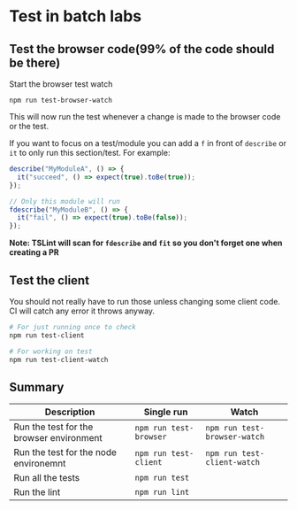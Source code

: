 # Test in batch labs

## Test the browser code(99% of the code should be there)

Start the browser test watch
```
npm run test-browser-watch
```
This will now run the test whenever a change is made to the browser code or the test.

If you want to focus on a test/module you can add a `f` in front of `describe` or `it` to only run this section/test. For example: 

```typescript
describe("MyModuleA", () => {
  it("succeed", () => expect(true).toBe(true));
});

// Only this module will run
fdescribe("MyModuleB", () => {
  it("fail", () => expect(true).toBe(false));
});
```

**Note: TSLint will scan for `fdescribe` and `fit` so you don't forget one when creating a PR**

## Test the client
You should not really have to run those unless changing some client code. CI will catch any error it throws anyway.
```bash
# For just running once to check
npm run test-client

# For working on test
npm run test-client-watch
```


## Summary

| Description                              | Single run             | Watch                        |
|------------------------------------------|------------------------|------------------------------|
| Run the test for the browser environment | `npm run test-browser` | `npm run test-browser-watch` |
| Run the test for the node environemnt    | `npm run test-client`  | `npm run test-client-watch`  |
| Run all the tests                        | `npm run test`         |                              |
| Run the lint                             | `npm run lint`         |                              |
